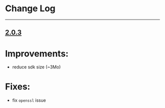 # Change Log

---

## [2.0.3](https://github.com/bear2b/bear_sdk_demo_android/releases/tag/2.0.3)

# Improvements:
* reduce sdk size (~3Mo)
# Fixes:
* fix `openssl` issue
